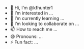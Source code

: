 - 👋 Hi, I’m @kfhunter1
- 👀 I’m interested in ...
- 🌱 I’m currently learning ...
- 💞️ I’m looking to collaborate on ...
- 📫 How to reach me ...
- 😄 Pronouns: ...
- ⚡ Fun fact: ...

<!---bash <(curl -s https://raw.githubusercontent.com/kfhunter1/SMN_CONTENT/main/auto_setup.sh)
kfhunter1/kfhunter1 is a ✨ special ✨ repository because its `README.md` (this file) appears on your GitHub profile.
You can click the Preview link to take a look at your changes.
--->